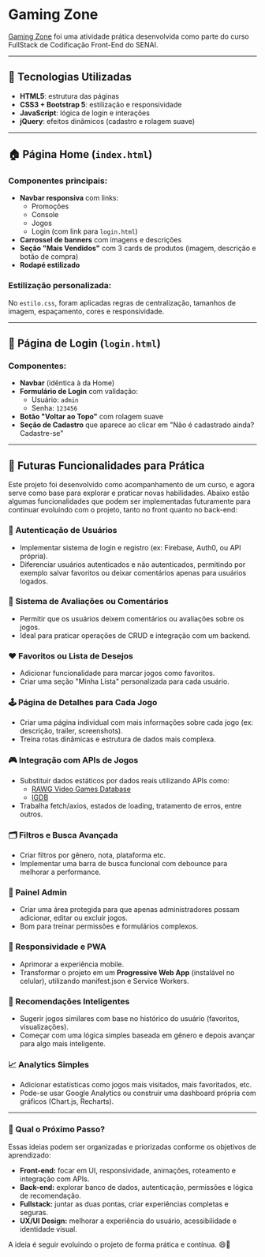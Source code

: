# Gaming Zone
[Gaming Zone](https://projectgamingzone.netlify.app/) foi uma atividade prática desenvolvida como parte do curso FullStack de Codificação Front-End do SENAI.

---

## 🧱 Tecnologias Utilizadas

- **HTML5**: estrutura das páginas
- **CSS3 + Bootstrap 5**: estilização e responsividade
- **JavaScript**: lógica de login e interações
- **jQuery**: efeitos dinâmicos (cadastro e rolagem suave)

---

## 🏠 Página Home (`index.html`)

### Componentes principais:

- **Navbar responsiva** com links:
  - Promoções
  - Console
  - Jogos
  - Login (com link para `login.html`)
- **Carrossel de banners** com imagens e descrições
- **Seção "Mais Vendidos"** com 3 cards de produtos (imagem, descrição e botão de compra)
- **Rodapé estilizado**

### Estilização personalizada:

No `estilo.css`, foram aplicadas regras de centralização, tamanhos de imagem, espaçamento, cores e responsividade.

---

## 🔐 Página de Login (`login.html`)

### Componentes:

- **Navbar** (idêntica à da Home)
- **Formulário de Login** com validação:
  - Usuário: `admin`
  - Senha: `123456`
- **Botão "Voltar ao Topo"** com rolagem suave
- **Seção de Cadastro** que aparece ao clicar em "Não é cadastrado ainda? Cadastre-se"

---

## 🚀 Futuras Funcionalidades para Prática

Este projeto foi desenvolvido como acompanhamento de um curso, e agora serve como base para explorar e praticar novas habilidades. Abaixo estão algumas funcionalidades que podem ser implementadas futuramente para continuar evoluindo com o projeto, tanto no front quanto no back-end:

### 🔐 Autenticação de Usuários
- Implementar sistema de login e registro (ex: Firebase, Auth0, ou API própria).
- Diferenciar usuários autenticados e não autenticados, permitindo por exemplo salvar favoritos ou deixar comentários apenas para usuários logados.

### 🧾 Sistema de Avaliações ou Comentários
- Permitir que os usuários deixem comentários ou avaliações sobre os jogos.
- Ideal para praticar operações de CRUD e integração com um backend.

### ❤️ Favoritos ou Lista de Desejos
- Adicionar funcionalidade para marcar jogos como favoritos.
- Criar uma seção "Minha Lista" personalizada para cada usuário.

### 🕹️ Página de Detalhes para Cada Jogo
- Criar uma página individual com mais informações sobre cada jogo (ex: descrição, trailer, screenshots).
- Treina rotas dinâmicas e estrutura de dados mais complexa.

### 🎮 Integração com APIs de Jogos
- Substituir dados estáticos por dados reais utilizando APIs como:
  - [RAWG Video Games Database](https://rawg.io/apidocs)
  - [IGDB](https://api-docs.igdb.com/)
- Trabalha fetch/axios, estados de loading, tratamento de erros, entre outros.

### 🗂️ Filtros e Busca Avançada
- Criar filtros por gênero, nota, plataforma etc.
- Implementar uma barra de busca funcional com debounce para melhorar a performance.

### 🎨 Painel Admin
- Criar uma área protegida para que apenas administradores possam adicionar, editar ou excluir jogos.
- Bom para treinar permissões e formulários complexos.

### 📱 Responsividade e PWA
- Aprimorar a experiência mobile.
- Transformar o projeto em um **Progressive Web App** (instalável no celular), utilizando manifest.json e Service Workers.

### 🧠 Recomendações Inteligentes
- Sugerir jogos similares com base no histórico do usuário (favoritos, visualizações).
- Começar com uma lógica simples baseada em gênero e depois avançar para algo mais inteligente.

### 📈 Analytics Simples
- Adicionar estatísticas como jogos mais visitados, mais favoritados, etc.
- Pode-se usar Google Analytics ou construir uma dashboard própria com gráficos (Chart.js, Recharts).

---

### 📌 Qual o Próximo Passo?
Essas ideias podem ser organizadas e priorizadas conforme os objetivos de aprendizado:
- **Front-end:** focar em UI, responsividade, animações, roteamento e integração com APIs.
- **Back-end:** explorar banco de dados, autenticação, permissões e lógica de recomendação.
- **Fullstack:** juntar as duas pontas, criar experiências completas e seguras.
- **UX/UI Design:** melhorar a experiência do usuário, acessibilidade e identidade visual.

A ideia é seguir evoluindo o projeto de forma prática e contínua. 😄🎯

